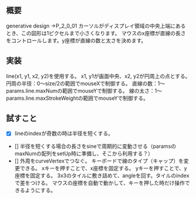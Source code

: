 ## 概要
generative design
→P_2_0_01
カーソルがディスプレイ領域の中央上端にあるとき、この図形は1ピクセルまで小さくなります。
マウスのx座標が直線の長さをコントロールします。y座標が直線の数と太さを決めます。

## 実装
line(x1, y1, x2, y2)を使用する。
x1, y1が画面中央、x2, y2が円周上の点とする。
円周の半径：0～size/2の範囲でmouseXで制御する。
直線の数：1～params.line.maxNumの範囲でmouseYで制御する。
線の太さ：1～params.line.maxStrokeWeightの範囲でmouseYで制御する。

## 試すこと
- [x] lineのindexが奇数の時は半径を短くする。
- [] 半径を短くする場合の長さをsineで周期的に変動させる（paramsのmaxNumの配列をsetUp時に準備し、そこから利用する？）
- [] 外周をcurveVertexでつなぐ。
キーボードで線のタイプ（キャップ）を変更できる。
xキーを押すことで、x座標を固定する。
yキーを押すことで、y座標を固定する。
3x3のタイルに敷き詰めて、angleを回す。タイルのindexで差をつける。
マウスの座標を自動で動かして、キーを押した時だけ操作できるようにする。
